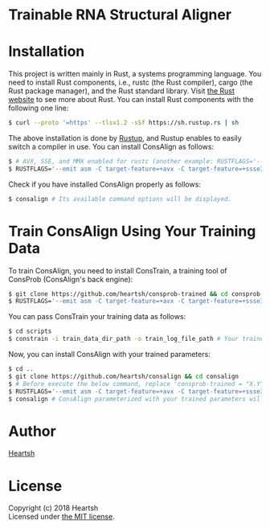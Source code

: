 # Trainable RNA Structural Aligner
# Installation
This project is written mainly in Rust, a systems programming language.
You need to install Rust components, i.e., rustc (the Rust compiler), cargo (the Rust package manager), and the Rust standard library.
Visit [the Rust website](https://www.rust-lang.org) to see more about Rust.
You can install Rust components with the following one line:
```bash
$ curl --proto '=https' --tlsv1.2 -sSf https://sh.rustup.rs | sh
```
The above installation is done by [Rustup](https://github.com/rust-lang-nursery/rustup.rs), and Rustup enables to easily switch a compiler in use.
You can install ConsAlign as follows: 
```bash
$ # AVX, SSE, and MMX enabled for rustc (another example: RUSTFLAGS='--emit asm -C target-feature=+avx2 -C target-feature=+ssse3 -C target-feature=+mmx -C target-feature=+fma')
$ RUSTFLAGS='--emit asm -C target-feature=+avx -C target-feature=+ssse3 -C target-feature=+mmx' cargo install consalign
```
Check if you have installed ConsAlign properly as follows:
```bash
$ consalign # Its available command options will be displayed.
```

# Train ConsAlign Using Your Training Data
To train ConsAlign, you need to install ConsTrain, a training tool of ConsProb (ConsAlign's back engine):
```bash
$ git clone https://github.com/heartsh/consprob-trained && cd consprob-trained
$ RUSTFLAGS='--emit asm -C target-feature=+avx -C target-feature=+ssse3 -C target-feature=+mmx' cargo install --path . -f
```
You can pass ConsTrain your training data as follows:
```bash
$ cd scripts
$ constrain -i train_data_dir_path -o train_log_file_path # Your trained parameters will appear at "../src/trained_feature_score_sets.rs".
```
Now, you can install ConsAlign with your trained parameters:
```bash
$ cd ..
$ git clone https://github.com/heartsh/consalign && cd consalign
$ # Before execute the below command, replace 'consprob-trained = "X.Y"' with 'consprob-trained = "../consprob-trained"' in "./Cargo.toml" to desginate your trained parameters
$ RUSTFLAGS='--emit asm -C target-feature=+avx -C target-feature=+ssse3 -C target-feature=+mmx' cargo install --path . -f
$ consalign # ConsAlign parameterized with your trained parameters will be called
```

# Author
[Heartsh](https://github.com/heartsh)

# License
Copyright (c) 2018 Heartsh  
Licensed under [the MIT license](http://opensource.org/licenses/MIT).
